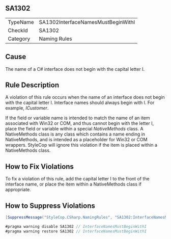 ﻿## SA1302

<table>
<tr>
  <td>TypeName</td>
  <td>SA1302InterfaceNamesMustBeginWithI</td>
</tr>
<tr>
  <td>CheckId</td>
  <td>SA1302</td>
</tr>
<tr>
  <td>Category</td>
  <td>Naming Rules</td>
</tr>
</table>

## Cause

The name of a C# interface does not begin with the capital letter I.

## Rule Description

A violation of this rule occurs when the name of an interface does not begin with the capital letter I. Interface names should always begin with I. For example, *ICustomer*.

If the field or variable name is intended to match the name of an item associated with Win32 or COM, and thus cannot begin with the letter I, place the field or variable within a special *NativeMethods* class. A NativeMethods class is any class which contains a name ending in NativeMethods, and is intended as a placeholder for Win32 or COM wrappers. StyleCop will ignore this violation if the item is placed within a NativeMethods class.

## How to Fix Violations

To fix a violation of this rule, add the capital letter I to the front of the interface name, or place the item within a NativeMethods class if appropriate.

## How to Suppress Violations

```csharp
[SuppressMessage("StyleCop.CSharp.NamingRules", "SA1302:InterfaceNamesMustBeginWithI", Justification = "Reviewed.")]
```

```csharp
#pragma warning disable SA1302 // InterfaceNamesMustBeginWithI
#pragma warning restore SA1302 // InterfaceNamesMustBeginWithI
```
